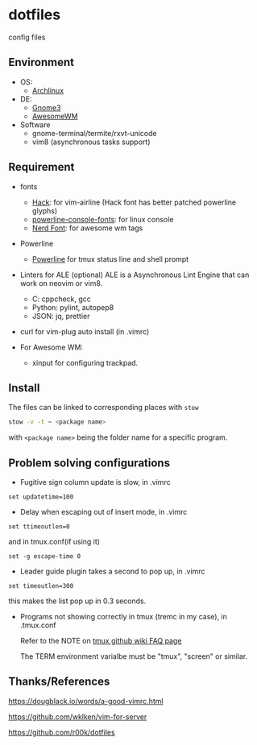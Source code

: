 # dotfiles
config files

## Environment

- OS:
  - [Archlinux](http://www.archlinux.org/)
- DE:
  - [Gnome3](https://www.gnome.org)
  - [AwesomeWM](https://awesomewm.org/)
- Software
  - gnome-terminal/termite/rxvt-unicode
  - vim8 (asynchronous tasks support)

## Requirement

- fonts
  - [Hack](https://github.com/source-foundry/Hack):
    for vim-airline (Hack font has better patched powerline glyphs)
  - [powerline-console-fonts](https://github.com/powerline/fonts/tree/master/Terminus/PSF):
    for linux console
  - [Nerd Font](https://nerdfonts.com):
    for awesome wm tags

- Powerline
  - [Powerline](https://github.com/powerline/powerline)
    for tmux status line and shell prompt

- Linters for ALE (optional)
  ALE is a Asynchronous Lint Engine that can work on neovim or vim8.

  - C: cppcheck, gcc
  - Python: pylint, autopep8
  - JSON: jq, prettier

- curl for vim-plug auto install (in .vimrc)

- For Awesome WM:
  - xinput for configuring trackpad.

## Install

The files can be linked to corresponding places with `stow`

```sh
stow -v -t ~ <package name>
```

with `<package name>` being the folder name for a specific program.

## Problem solving configurations

- Fugitive sign column update is slow, in .vimrc

```vim
set updatetime=100
```

- Delay when escaping out of insert mode, in .vimrc

```vim
set ttimeoutlen=0
```

and in tmux.conf(if using it)

```tmux
set -g escape-time 0
```
- Leader guide plugin takes a second to pop up, in .vimrc

```vim
set timeoutlen=300
```

this makes the list pop up in 0.3 seconds.

- Programs not showing correctly in tmux (tremc in my case), in .tmux.conf

  Refer to the NOTE on [tmux github wiki FAQ page](https://github.com/tmux/tmux/wiki/FAQ)

  The TERM environment varialbe must be "tmux", "screen" or similar.

## Thanks/References

https://dougblack.io/words/a-good-vimrc.html

https://github.com/wklken/vim-for-server

https://github.com/r00k/dotfiles
